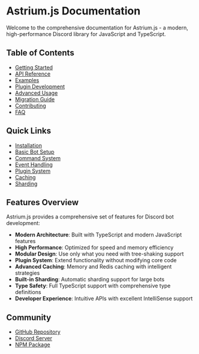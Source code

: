 # Astrium.js Documentation

Welcome to the comprehensive documentation for Astrium.js - a modern, high-performance Discord library for JavaScript and TypeScript.

## Table of Contents

- [Getting Started](./getting-started.md)
- [API Reference](./api-reference.md)
- [Examples](./examples.md)
- [Plugin Development](./plugin-development.md)
- [Advanced Usage](./advanced-usage.md)
- [Migration Guide](./migration-guide.md)
- [Contributing](./contributing.md)
- [FAQ](./faq.md)

## Quick Links

- [Installation](./getting-started.md#installation)
- [Basic Bot Setup](./getting-started.md#basic-bot-setup)
- [Command System](./api-reference.md#command-system)
- [Event Handling](./api-reference.md#event-system)
- [Plugin System](./plugin-development.md)
- [Caching](./advanced-usage.md#caching)
- [Sharding](./advanced-usage.md#sharding)

## Features Overview

Astrium.js provides a comprehensive set of features for Discord bot development:

- **Modern Architecture**: Built with TypeScript and modern JavaScript features
- **High Performance**: Optimized for speed and memory efficiency
- **Modular Design**: Use only what you need with tree-shaking support
- **Plugin System**: Extend functionality without modifying core code
- **Advanced Caching**: Memory and Redis caching with intelligent strategies
- **Built-in Sharding**: Automatic sharding support for large bots
- **Type Safety**: Full TypeScript support with comprehensive type definitions
- **Developer Experience**: Intuitive APIs with excellent IntelliSense support

## Community

- [GitHub Repository](https://github.com/astrium-js/astrium)
- [Discord Server](https://discord.gg/astrium)
- [NPM Package](https://www.npmjs.com/package/astrium.js)
